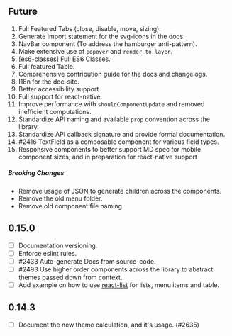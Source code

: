 ## Future

1. Full Featured Tabs (close, disable, move, sizing).
1. Generate import statement for the svg-icons in the docs.
1. NavBar component (To address the hamburger anti-pattern).
1. Make extensive use of `popover` and `render-to-layer`.
1. [\[es6-classes\]](https://github.com/callemall/material-ui/tree/es6-classes) Full ES6 Classes.
1. Full featured Table.
1. Comprehensive contribution guide for the docs and changelogs.
1. I18n for the doc-site.
1. Better accessibility support.
1. Full support for react-native.
1. Improve performance with `shouldComponentUpdate` and removed inefficient computations.
1. Standardize API naming and available `prop` convention across the library.
1. Standardize API callback signature and provide formal documentation.
1. #2416 TextField as a composable component for various field types.
1. Responsive components to better support MD spec for mobile component sizes, and in preparation for react-native support

##### Breaking Changes

* Remove usage of JSON to generate children across the components.
* Remove the old menu folder.
* Remove old component file naming

## 0.15.0

- [ ] Documentation versioning.
- [ ] Enforce eslint rules.
- [ ] #2433 Auto-generate Docs from source-code.
- [ ] #2493 Use higher order components across the library to abstract themes passed down from context.
- [ ] Add example on how to use [react-list](https://github.com/orgsync/react-list) for lists, menu items and table.

## 0.14.3

- [ ] Document the new theme calculation, and it's usage. (#2635)
